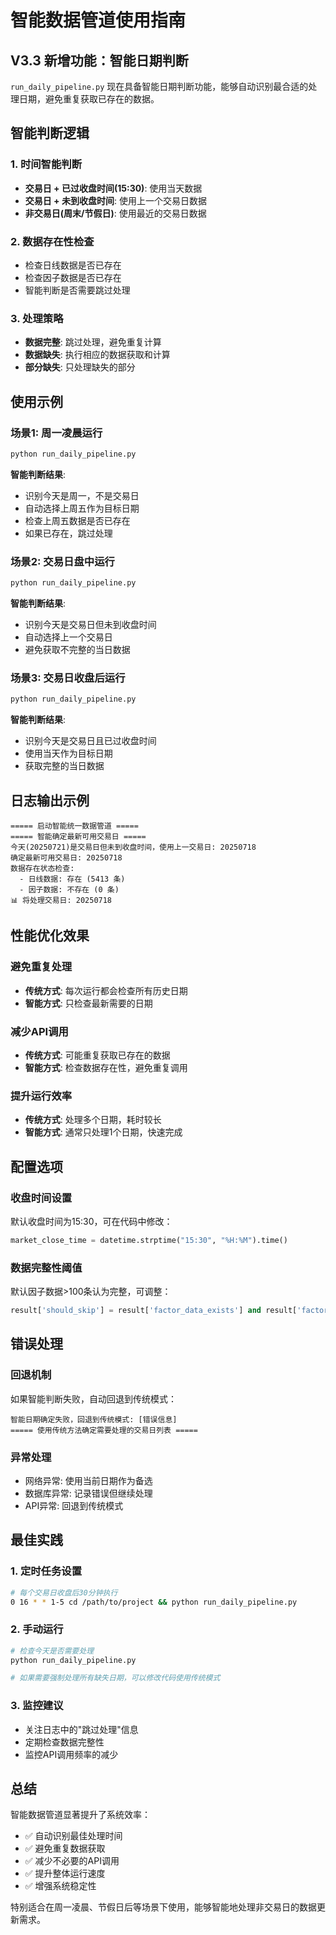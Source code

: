 # 智能数据管道使用指南

## V3.3 新增功能：智能日期判断

`run_daily_pipeline.py` 现在具备智能日期判断功能，能够自动识别最合适的处理日期，避免重复获取已存在的数据。

## 智能判断逻辑

### 1. 时间智能判断
- **交易日 + 已过收盘时间(15:30)**: 使用当天数据
- **交易日 + 未到收盘时间**: 使用上一个交易日数据  
- **非交易日(周末/节假日)**: 使用最近的交易日数据

### 2. 数据存在性检查
- 检查日线数据是否已存在
- 检查因子数据是否已存在
- 智能判断是否需要跳过处理

### 3. 处理策略
- **数据完整**: 跳过处理，避免重复计算
- **数据缺失**: 执行相应的数据获取和计算
- **部分缺失**: 只处理缺失的部分

## 使用示例

### 场景1: 周一凌晨运行
```bash
python run_daily_pipeline.py
```
**智能判断结果**:
- 识别今天是周一，不是交易日
- 自动选择上周五作为目标日期
- 检查上周五数据是否已存在
- 如果已存在，跳过处理

### 场景2: 交易日盘中运行
```bash
python run_daily_pipeline.py
```
**智能判断结果**:
- 识别今天是交易日但未到收盘时间
- 自动选择上一个交易日
- 避免获取不完整的当日数据

### 场景3: 交易日收盘后运行
```bash
python run_daily_pipeline.py
```
**智能判断结果**:
- 识别今天是交易日且已过收盘时间
- 使用当天作为目标日期
- 获取完整的当日数据

## 日志输出示例

```
===== 启动智能统一数据管道 =====
===== 智能确定最新可用交易日 =====
今天(20250721)是交易日但未到收盘时间，使用上一交易日: 20250718
确定最新可用交易日: 20250718
数据存在状态检查:
  - 日线数据: 存在 (5413 条)
  - 因子数据: 不存在 (0 条)
📊 将处理交易日: 20250718
```

## 性能优化效果

### 避免重复处理
- **传统方式**: 每次运行都会检查所有历史日期
- **智能方式**: 只检查最新需要的日期

### 减少API调用
- **传统方式**: 可能重复获取已存在的数据
- **智能方式**: 检查数据存在性，避免重复调用

### 提升运行效率
- **传统方式**: 处理多个日期，耗时较长
- **智能方式**: 通常只处理1个日期，快速完成

## 配置选项

### 收盘时间设置
默认收盘时间为15:30，可在代码中修改：
```python
market_close_time = datetime.strptime("15:30", "%H:%M").time()
```

### 数据完整性阈值
默认因子数据>100条认为完整，可调整：
```python
result['should_skip'] = result['factor_data_exists'] and result['factor_data_count'] > 100
```

## 错误处理

### 回退机制
如果智能判断失败，自动回退到传统模式：
```
智能日期确定失败，回退到传统模式: [错误信息]
===== 使用传统方法确定需要处理的交易日列表 =====
```

### 异常处理
- 网络异常: 使用当前日期作为备选
- 数据库异常: 记录错误但继续处理
- API异常: 回退到传统模式

## 最佳实践

### 1. 定时任务设置
```bash
# 每个交易日收盘后30分钟执行
0 16 * * 1-5 cd /path/to/project && python run_daily_pipeline.py
```

### 2. 手动运行
```bash
# 检查今天是否需要处理
python run_daily_pipeline.py

# 如果需要强制处理所有缺失日期，可以修改代码使用传统模式
```

### 3. 监控建议
- 关注日志中的"跳过处理"信息
- 定期检查数据完整性
- 监控API调用频率的减少

## 总结

智能数据管道显著提升了系统效率：
- ✅ 自动识别最佳处理时间
- ✅ 避免重复数据获取
- ✅ 减少不必要的API调用
- ✅ 提升整体运行速度
- ✅ 增强系统稳定性

特别适合在周一凌晨、节假日后等场景下使用，能够智能地处理非交易日的数据更新需求。